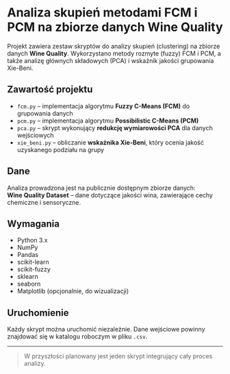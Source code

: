 # Analiza skupień metodami FCM i PCM na zbiorze danych Wine Quality

Projekt zawiera zestaw skryptów do analizy skupień (clustering) na zbiorze danych **Wine Quality**. Wykorzystano metody rozmyte (fuzzy) FCM i PCM, a także analizę głównych składowych (PCA) i wskaźnik jakości grupowania Xie-Beni.

## Zawartość projektu

- `fcm.py` – implementacja algorytmu **Fuzzy C-Means (FCM)** do grupowania danych
- `pcm.py` – implementacja algorytmu **Possibilistic C-Means (PCM)**
- `pca.py` – skrypt wykonujący **redukcję wymiarowości PCA** dla danych wejściowych
- `xie_beni.py` – obliczanie **wskaźnika Xie-Beni**, który ocenia jakość uzyskanego podziału na grupy

## Dane

Analiza prowadzona jest na publicznie dostępnym zbiorze danych:  
**Wine Quality Dataset** – dane dotyczące jakości wina, zawierające cechy chemiczne i sensoryczne.

## Wymagania

- Python 3.x
- NumPy
- Pandas
- scikit-learn
- scikit-fuzzy
- sklearn
- seaborn
- Matplotlib (opcjonalnie, do wizualizacji)

## Uruchomienie

Każdy skrypt można uruchomić niezależnie. Dane wejściowe powinny znajdować się w katalogu roboczym w pliku `.csv`.

---

> W przyszłości planowany jest jeden skrypt integrujący cały proces analizy.


